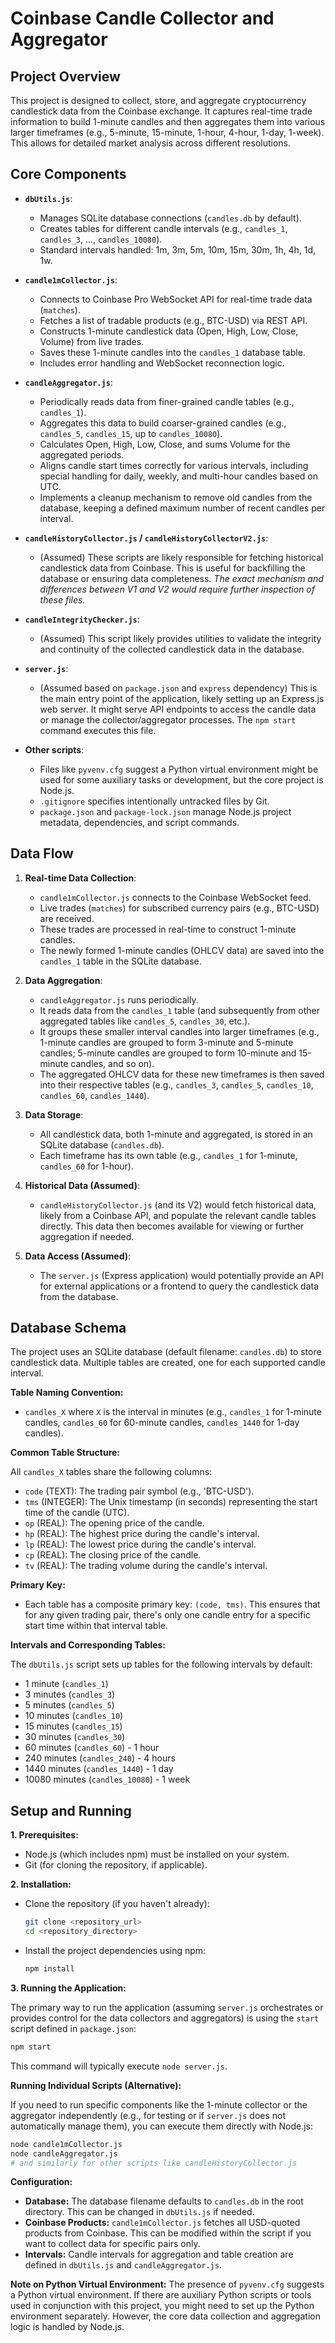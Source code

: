 # Coinbase Candle Collector and Aggregator

## Project Overview

This project is designed to collect, store, and aggregate cryptocurrency candlestick data from the Coinbase exchange. It captures real-time trade information to build 1-minute candles and then aggregates them into various larger timeframes (e.g., 5-minute, 15-minute, 1-hour, 4-hour, 1-day, 1-week). This allows for detailed market analysis across different resolutions.

## Core Components

*   **`dbUtils.js`**: 
    *   Manages SQLite database connections (`candles.db` by default).
    *   Creates tables for different candle intervals (e.g., `candles_1`, `candles_3`, ..., `candles_10080`).
    *   Standard intervals handled: 1m, 3m, 5m, 10m, 15m, 30m, 1h, 4h, 1d, 1w.

*   **`candle1mCollector.js`**:
    *   Connects to Coinbase Pro WebSocket API for real-time trade data (`matches`).
    *   Fetches a list of tradable products (e.g., BTC-USD) via REST API.
    *   Constructs 1-minute candlestick data (Open, High, Low, Close, Volume) from live trades.
    *   Saves these 1-minute candles into the `candles_1` database table.
    *   Includes error handling and WebSocket reconnection logic.

*   **`candleAggregator.js`**:
    *   Periodically reads data from finer-grained candle tables (e.g., `candles_1`).
    *   Aggregates this data to build coarser-grained candles (e.g., `candles_5`, `candles_15`, up to `candles_10080`).
    *   Calculates Open, High, Low, Close, and sums Volume for the aggregated periods.
    *   Aligns candle start times correctly for various intervals, including special handling for daily, weekly, and multi-hour candles based on UTC.
    *   Implements a cleanup mechanism to remove old candles from the database, keeping a defined maximum number of recent candles per interval.

*   **`candleHistoryCollector.js` / `candleHistoryCollectorV2.js`**:
    *   (Assumed) These scripts are likely responsible for fetching historical candlestick data from Coinbase. This is useful for backfilling the database or ensuring data completeness. *The exact mechanism and differences between V1 and V2 would require further inspection of these files.*

*   **`candleIntegrityChecker.js`**:
    *   (Assumed) This script likely provides utilities to validate the integrity and continuity of the collected candlestick data in the database.

*   **`server.js`**:
    *   (Assumed based on `package.json` and `express` dependency) This is the main entry point of the application, likely setting up an Express.js web server. It might serve API endpoints to access the candle data or manage the collector/aggregator processes. The `npm start` command executes this file.

*   **Other scripts**:
    *   Files like `pyvenv.cfg` suggest a Python virtual environment might be used for some auxiliary tasks or development, but the core project is Node.js.
    *   `.gitignore` specifies intentionally untracked files by Git.
    *   `package.json` and `package-lock.json` manage Node.js project metadata, dependencies, and script commands.

## Data Flow

1.  **Real-time Data Collection**:
    *   `candle1mCollector.js` connects to the Coinbase WebSocket feed.
    *   Live trades (`matches`) for subscribed currency pairs (e.g., BTC-USD) are received.
    *   These trades are processed in real-time to construct 1-minute candles.
    *   The newly formed 1-minute candles (OHLCV data) are saved into the `candles_1` table in the SQLite database.

2.  **Data Aggregation**:
    *   `candleAggregator.js` runs periodically.
    *   It reads data from the `candles_1` table (and subsequently from other aggregated tables like `candles_5`, `candles_30`, etc.).
    *   It groups these smaller interval candles into larger timeframes (e.g., 1-minute candles are grouped to form 3-minute and 5-minute candles; 5-minute candles are grouped to form 10-minute and 15-minute candles, and so on).
    *   The aggregated OHLCV data for these new timeframes is then saved into their respective tables (e.g., `candles_3`, `candles_5`, `candles_10`, `candles_60`, `candles_1440`).

3.  **Data Storage**:
    *   All candlestick data, both 1-minute and aggregated, is stored in an SQLite database (`candles.db`).
    *   Each timeframe has its own table (e.g., `candles_1` for 1-minute, `candles_60` for 1-hour).

4.  **Historical Data (Assumed)**:
    *   `candleHistoryCollector.js` (and its V2) would fetch historical data, likely from a Coinbase API, and populate the relevant candle tables directly. This data then becomes available for viewing or further aggregation if needed.

5.  **Data Access (Assumed)**:
    *   The `server.js` (Express application) would potentially provide an API for external applications or a frontend to query the candlestick data from the database.

## Database Schema

The project uses an SQLite database (default filename: `candles.db`) to store candlestick data. Multiple tables are created, one for each supported candle interval.

**Table Naming Convention:**

*   `candles_X` where `X` is the interval in minutes (e.g., `candles_1` for 1-minute candles, `candles_60` for 60-minute candles, `candles_1440` for 1-day candles).

**Common Table Structure:**

All `candles_X` tables share the following columns:

*   `code` (TEXT): The trading pair symbol (e.g., 'BTC-USD').
*   `tms` (INTEGER): The Unix timestamp (in seconds) representing the start time of the candle (UTC).
*   `op` (REAL): The opening price of the candle.
*   `hp` (REAL): The highest price during the candle's interval.
*   `lp` (REAL): The lowest price during the candle's interval.
*   `cp` (REAL): The closing price of the candle.
*   `tv` (REAL): The trading volume during the candle's interval.

**Primary Key:**

*   Each table has a composite primary key: `(code, tms)`. This ensures that for any given trading pair, there's only one candle entry for a specific start time within that interval table.

**Intervals and Corresponding Tables:**

The `dbUtils.js` script sets up tables for the following intervals by default:
*   1 minute (`candles_1`)
*   3 minutes (`candles_3`)
*   5 minutes (`candles_5`)
*   10 minutes (`candles_10`)
*   15 minutes (`candles_15`)
*   30 minutes (`candles_30`)
*   60 minutes (`candles_60`) - 1 hour
*   240 minutes (`candles_240`) - 4 hours
*   1440 minutes (`candles_1440`) - 1 day
*   10080 minutes (`candles_10080`) - 1 week

## Setup and Running

**1. Prerequisites:**

*   Node.js (which includes npm) must be installed on your system.
*   Git (for cloning the repository, if applicable).

**2. Installation:**

*   Clone the repository (if you haven't already):
    ```bash
    git clone <repository_url>
    cd <repository_directory>
    ```
*   Install the project dependencies using npm:
    ```bash
    npm install
    ```

**3. Running the Application:**

The primary way to run the application (assuming `server.js` orchestrates or provides control for the data collectors and aggregators) is using the `start` script defined in `package.json`:

```bash
npm start
```

This command will typically execute `node server.js`.

**Running Individual Scripts (Alternative):**

If you need to run specific components like the 1-minute collector or the aggregator independently (e.g., for testing or if `server.js` does not automatically manage them), you can execute them directly with Node.js:

```bash
node candle1mCollector.js
node candleAggregator.js
# and similarly for other scripts like candleHistoryCollector.js
```

**Configuration:**

*   **Database:** The database filename defaults to `candles.db` in the root directory. This can be changed in `dbUtils.js` if needed.
*   **Coinbase Products:** `candle1mCollector.js` fetches all USD-quoted products from Coinbase. This can be modified within the script if you want to collect data for specific pairs only.
*   **Intervals:** Candle intervals for aggregation and table creation are defined in `dbUtils.js` and `candleAggregator.js`.

**Note on Python Virtual Environment:**
The presence of `pyvenv.cfg` suggests a Python virtual environment. If there are auxiliary Python scripts or tools used in conjunction with this project, you might need to set up the Python environment separately. However, the core data collection and aggregation logic is handled by Node.js.
